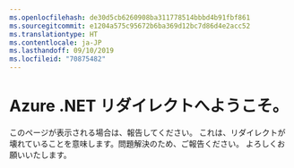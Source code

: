 ```yaml
---
ms.openlocfilehash: de30d5cb6260908ba311778514bbbd4b91fbf861
ms.sourcegitcommit: e1204a575c95672b6ba369d12bc7d86d4e2acc52
ms.translationtype: HT
ms.contentlocale: ja-JP
ms.lasthandoff: 09/10/2019
ms.locfileid: "70875482"
---
```

# <a name="welcome-to-the-azure-net-redirect"></a>Azure .NET リダイレクトへようこそ。

このページが表示される場合は、報告してください。 これは、リダイレクトが壊れていることを意味します。問題解決のため、ご報告ください。
よろしくお願いいたします。
